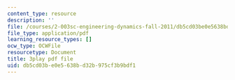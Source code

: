 ```yaml
---
content_type: resource
description: ''
file: /courses/2-003sc-engineering-dynamics-fall-2011/db5cd03be0e5638bd32b975cf3b9bdf1_zNCBDrnT05E.pdf
file_type: application/pdf
learning_resource_types: []
ocw_type: OCWFile
resourcetype: Document
title: 3play pdf file
uid: db5cd03b-e0e5-638b-d32b-975cf3b9bdf1
---
```

